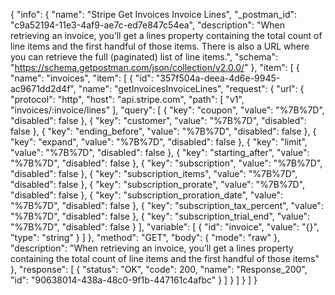 {
  "info": {
    "name": "Stripe Get Invoices Invoice Lines",
    "_postman_id": "c9a52194-11e3-4af9-ae7c-ed7e847c54ea",
    "description": "When retrieving an invoice, you’ll get a lines property containing the total count of line items and the first handful of those items. There is also a URL where you can retrieve the full (paginated) list of line items.",
    "schema": "https://schema.getpostman.com/json/collection/v2.0.0/"
  },
  "item": [
    {
      "name": "invoices",
      "item": [
        {
          "id": "357f504a-deea-4d6e-9945-ac9671dd2d4f",
          "name": "getInvoicesInvoiceLines",
          "request": {
            "url": {
              "protocol": "http",
              "host": "api.stripe.com",
              "path": [
                "v1",
                "invoices/:invoice/lines"
              ],
              "query": [
                {
                  "key": "coupon",
                  "value": "%7B%7D",
                  "disabled": false
                },
                {
                  "key": "customer",
                  "value": "%7B%7D",
                  "disabled": false
                },
                {
                  "key": "ending_before",
                  "value": "%7B%7D",
                  "disabled": false
                },
                {
                  "key": "expand",
                  "value": "%7B%7D",
                  "disabled": false
                },
                {
                  "key": "limit",
                  "value": "%7B%7D",
                  "disabled": false
                },
                {
                  "key": "starting_after",
                  "value": "%7B%7D",
                  "disabled": false
                },
                {
                  "key": "subscription",
                  "value": "%7B%7D",
                  "disabled": false
                },
                {
                  "key": "subscription_items",
                  "value": "%7B%7D",
                  "disabled": false
                },
                {
                  "key": "subscription_prorate",
                  "value": "%7B%7D",
                  "disabled": false
                },
                {
                  "key": "subscription_proration_date",
                  "value": "%7B%7D",
                  "disabled": false
                },
                {
                  "key": "subscription_tax_percent",
                  "value": "%7B%7D",
                  "disabled": false
                },
                {
                  "key": "subscription_trial_end",
                  "value": "%7B%7D",
                  "disabled": false
                }
              ],
              "variable": [
                {
                  "id": "invoice",
                  "value": "{}",
                  "type": "string"
                }
              ]
            },
            "method": "GET",
            "body": {
              "mode": "raw"
            },
            "description": "When retrieving an invoice, you’ll get a lines property containing the total count of line items and the first handful of those items"
          },
          "response": [
            {
              "status": "OK",
              "code": 200,
              "name": "Response_200",
              "id": "90638014-438a-48c0-9f1b-447161c4afbc"
            }
          ]
        }
      ]
    }
  ]
}